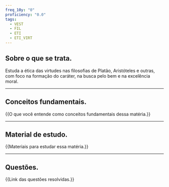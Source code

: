 ```yaml
---
freq_10y: "0"
proficiency: "0.0"
tags:
  - VEST
  - FIL
  - ETI
  - ETI_VIRT
---
```

## Sobre o que se trata.

Estuda a ética das virtudes nas filosofias de Platão, Aristóteles e outras, com foco na formação do caráter, na busca pelo bem e na excelência moral.

--- 
## Conceitos fundamentais.

{{O que você entende como conceitos fundamentais dessa matéria.}}

---
## Material de estudo.

{{Materiais para estudar essa matéria.}}

--- 
## Questões.

{{Link das questões resolvidas.}}